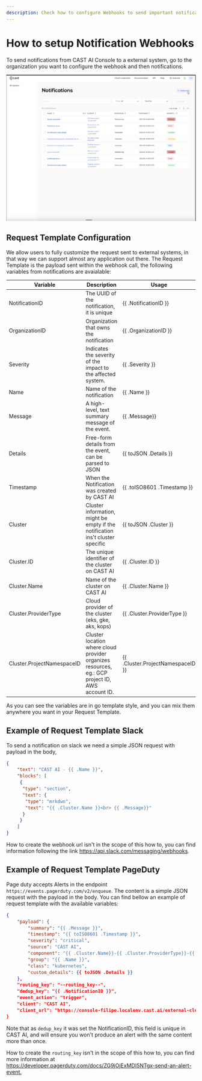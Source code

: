 ```yaml
---
description: Check how to configure Webhooks to send important notifications to external Ops systems when something happens with your clusters
---
```


# How to setup Notification Webhooks

To send notifications from CAST AI Console to a external system, go to the organization you want to configure the webhook and then notifications.

![](./notification/webhook-configuration.png)

## Request Template Configuration

We allow users to fully customize the request sent to external systems, in that way we can support almost any application out there. The Request Template is the payload sent within the webhook call, the following variables from notifications are avaialable:

| Variable                   | Description                                                                                     | Usage                             |
| -------------------------- | ----------------------------------------------------------------------------------------------- | --------------------------------- |
| NotificationID             | The UUID of the notification, it is unique                                                      | {{ .NotificationID }}             |
| OrganizationID             | Organization that owns the notification                                                         | {{ .OrganizationID }}             |
| Severity                   | Indicates the severity of the impact to the affected system.                                    | {{ .Severity }}                   |
| Name                       | Name of the notification                                                                        | {{ .Name }}                       |
| Message                    | A high-level, text summary message of the event.                                                | {{ .Message}}                     |
| Details                    | Free-form details from the event, can be parsed to JSON                                         | {{ toJSON .Details }}             |
| Timestamp                  | When the Notification was created by CAST AI                                                    | {{ .toISO8601 .Timestamp }}       |
| Cluster                    | Cluster information, might be empty if the notification ins't cluster specific                  | {{ toJSON .Cluster }}             |
| Cluster.ID                 | The unique identifier of the cluster on CAST AI                                                 | {{ .Cluster.ID }}                 |
| Cluster.Name               | Name of the cluster on CAST AI                                                                  | {{ .Cluster.Name }}               |
| Cluster.ProviderType       | Cloud provider of the cluster (eks, gke, aks, kops)                                             | {{ .Cluster.ProviderType }}       |
| Cluster.ProjectNamespaceID | Cluster location where cloud provider organizes resources, eg.: GCP project ID, AWS account ID. | {{ .Cluster.ProjectNamespaceID }} |

As you can see the variables are in go template style, and you can mix them anywhere you want in your Request Template.

## Example of Request Template Slack

To send a notification on slack we need a simple JSON request with payload in the body,

```json
{
    "text": "CAST AI - {{ .Name }}",
    "blocks": [
     {
      "type": "section",
      "text": {
       "type": "mrkdwn",
       "text": "{{ .Cluster.Name }}<br> {{ .Message}}"
      }
     }
    ]
}
```

How to create the webhook url isn't in the scope of this how to, you can find information following the link <https://api.slack.com/messaging/webhooks>.

## Example of Request Template PageDuty

Page duty accepts Alerts in the endpoint `https://events.pagerduty.com/v2/enqueue`. The content is a simple JSON request with the payload in the body. You can find bellow an example of request template with the available variables:

```json
{
    "payload": {
        "summary": "{{ .Message }}",
        "timestamp": "{{ toISO8601 .Timestamp }}",
        "severity": "critical",
        "source": "CAST AI",
        "component": "{{ .Cluster.Name}}-{{ .Cluster.ProviderType}}-{{ .Cluster.ProjectNamespaceID }}",
        "group": "{{ .Name }}",
        "class": "kubernetes",
        "custom_details": {{ toJSON .Details }}
    },
    "routing_key": "--routing_key--",
    "dedup_key": "{{ .NotificationID }}",
    "event_action": "trigger",
    "client": "CAST AI",
    "client_url": "https://console-filipe.localenv.cast.ai/external-clusters/{{ .Cluster.ID}}?org={{ .OrganizationID }}",
}
```

Note that as `dedup_key` it was set the NotificationID, this field is unique in CAST AI, and will ensure you won't produce an alert with the same content more than once.

How to create the `routing_key` isn't in the scope of this how to, you can find more information at <https://developer.pagerduty.com/docs/ZG9jOjExMDI5NTgx-send-an-alert-event.>
